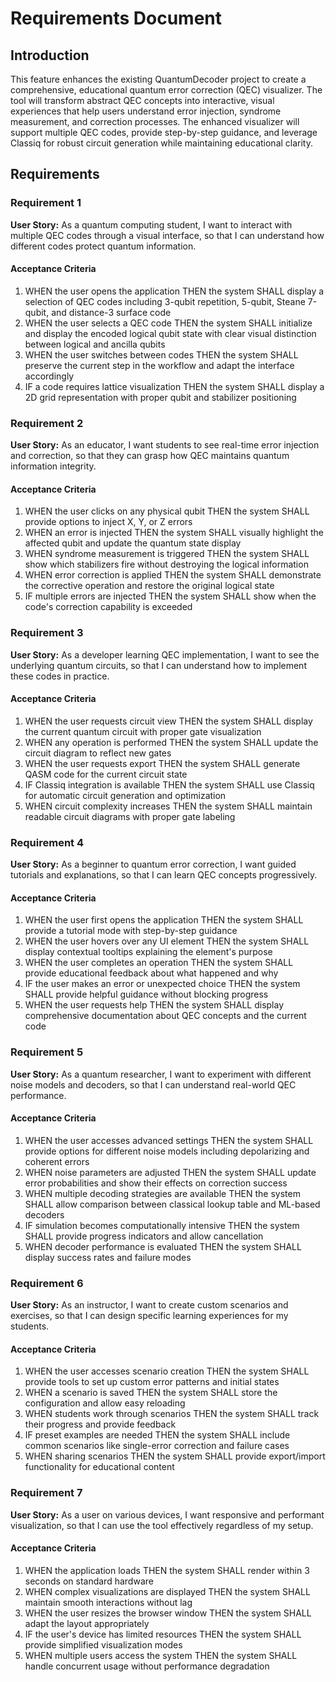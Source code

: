 # Requirements Document

## Introduction

This feature enhances the existing QuantumDecoder project to create a comprehensive, educational quantum error correction (QEC) visualizer. The tool will transform abstract QEC concepts into interactive, visual experiences that help users understand error injection, syndrome measurement, and correction processes. The enhanced visualizer will support multiple QEC codes, provide step-by-step guidance, and leverage Classiq for robust circuit generation while maintaining educational clarity.

## Requirements

### Requirement 1

**User Story:** As a quantum computing student, I want to interact with multiple QEC codes through a visual interface, so that I can understand how different codes protect quantum information.

#### Acceptance Criteria

1. WHEN the user opens the application THEN the system SHALL display a selection of QEC codes including 3-qubit repetition, 5-qubit, Steane 7-qubit, and distance-3 surface code
2. WHEN the user selects a QEC code THEN the system SHALL initialize and display the encoded logical qubit state with clear visual distinction between logical and ancilla qubits
3. WHEN the user switches between codes THEN the system SHALL preserve the current step in the workflow and adapt the interface accordingly
4. IF a code requires lattice visualization THEN the system SHALL display a 2D grid representation with proper qubit and stabilizer positioning

### Requirement 2

**User Story:** As an educator, I want students to see real-time error injection and correction, so that they can grasp how QEC maintains quantum information integrity.

#### Acceptance Criteria

1. WHEN the user clicks on any physical qubit THEN the system SHALL provide options to inject X, Y, or Z errors
2. WHEN an error is injected THEN the system SHALL visually highlight the affected qubit and update the quantum state display
3. WHEN syndrome measurement is triggered THEN the system SHALL show which stabilizers fire without destroying the logical information
4. WHEN error correction is applied THEN the system SHALL demonstrate the corrective operation and restore the original logical state
5. IF multiple errors are injected THEN the system SHALL show when the code's correction capability is exceeded

### Requirement 3

**User Story:** As a developer learning QEC implementation, I want to see the underlying quantum circuits, so that I can understand how to implement these codes in practice.

#### Acceptance Criteria

1. WHEN the user requests circuit view THEN the system SHALL display the current quantum circuit with proper gate visualization
2. WHEN any operation is performed THEN the system SHALL update the circuit diagram to reflect new gates
3. WHEN the user requests export THEN the system SHALL generate QASM code for the current circuit state
4. IF Classiq integration is available THEN the system SHALL use Classiq for automatic circuit generation and optimization
5. WHEN circuit complexity increases THEN the system SHALL maintain readable circuit diagrams with proper gate labeling

### Requirement 4

**User Story:** As a beginner to quantum error correction, I want guided tutorials and explanations, so that I can learn QEC concepts progressively.

#### Acceptance Criteria

1. WHEN the user first opens the application THEN the system SHALL provide a tutorial mode with step-by-step guidance
2. WHEN the user hovers over any UI element THEN the system SHALL display contextual tooltips explaining the element's purpose
3. WHEN the user completes an operation THEN the system SHALL provide educational feedback about what happened and why
4. IF the user makes an error or unexpected choice THEN the system SHALL provide helpful guidance without blocking progress
5. WHEN the user requests help THEN the system SHALL display comprehensive documentation about QEC concepts and the current code

### Requirement 5

**User Story:** As a quantum researcher, I want to experiment with different noise models and decoders, so that I can understand real-world QEC performance.

#### Acceptance Criteria

1. WHEN the user accesses advanced settings THEN the system SHALL provide options for different noise models including depolarizing and coherent errors
2. WHEN noise parameters are adjusted THEN the system SHALL update error probabilities and show their effects on correction success
3. WHEN multiple decoding strategies are available THEN the system SHALL allow comparison between classical lookup table and ML-based decoders
4. IF simulation becomes computationally intensive THEN the system SHALL provide progress indicators and allow cancellation
5. WHEN decoder performance is evaluated THEN the system SHALL display success rates and failure modes

### Requirement 6

**User Story:** As an instructor, I want to create custom scenarios and exercises, so that I can design specific learning experiences for my students.

#### Acceptance Criteria

1. WHEN the user accesses scenario creation THEN the system SHALL provide tools to set up custom error patterns and initial states
2. WHEN a scenario is saved THEN the system SHALL store the configuration and allow easy reloading
3. WHEN students work through scenarios THEN the system SHALL track their progress and provide feedback
4. IF preset examples are needed THEN the system SHALL include common scenarios like single-error correction and failure cases
5. WHEN sharing scenarios THEN the system SHALL provide export/import functionality for educational content

### Requirement 7

**User Story:** As a user on various devices, I want responsive and performant visualization, so that I can use the tool effectively regardless of my setup.

#### Acceptance Criteria

1. WHEN the application loads THEN the system SHALL render within 3 seconds on standard hardware
2. WHEN complex visualizations are displayed THEN the system SHALL maintain smooth interactions without lag
3. WHEN the user resizes the browser window THEN the system SHALL adapt the layout appropriately
4. IF the user's device has limited resources THEN the system SHALL provide simplified visualization modes
5. WHEN multiple users access the system THEN the system SHALL handle concurrent usage without performance degradation